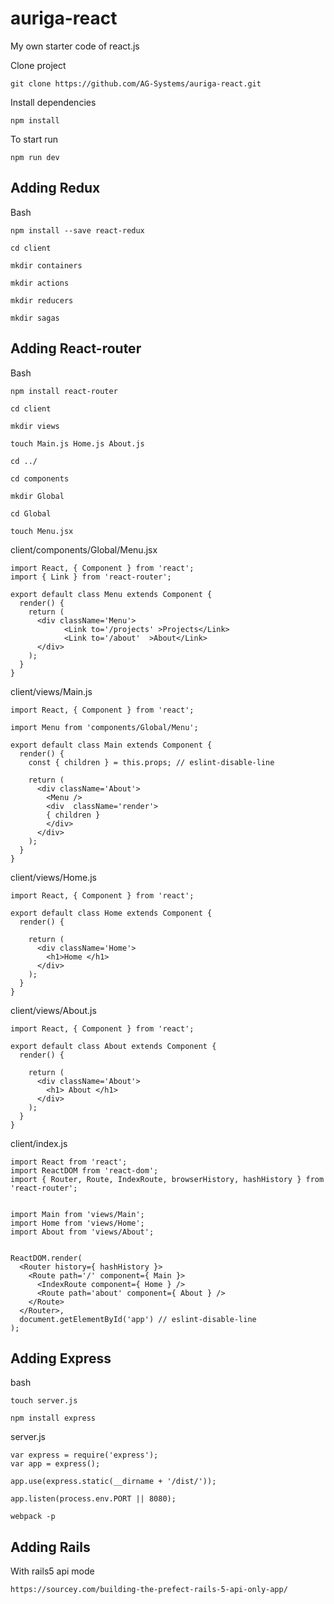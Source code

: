 # auriga-react
My own starter code of react.js

Clone project
```
git clone https://github.com/AG-Systems/auriga-react.git
```

Install dependencies
```
npm install
```

To start run

```
npm run dev
```

## Adding Redux

Bash

```
npm install --save react-redux
```

```
cd client

mkdir containers

mkdir actions

mkdir reducers

mkdir sagas

```

## Adding React-router

Bash

```
npm install react-router
```

```
cd client

mkdir views

touch Main.js Home.js About.js

cd ../

cd components

mkdir Global

cd Global

touch Menu.jsx
```

client/components/Global/Menu.jsx

```
import React, { Component } from 'react';
import { Link } from 'react-router';

export default class Menu extends Component {
  render() {
    return (
      <div className='Menu'>
            <Link to='/projects' >Projects</Link>
            <Link to='/about'  >About</Link>
      </div>
    );
  }
}
```

client/views/Main.js

```
import React, { Component } from 'react';

import Menu from 'components/Global/Menu';

export default class Main extends Component {
  render() {
    const { children } = this.props; // eslint-disable-line

    return (
      <div className='About'>
        <Menu />
        <div  className='render'>
        { children }
        </div>
      </div>
    );
  }
}
```

client/views/Home.js

```
import React, { Component } from 'react';

export default class Home extends Component {
  render() {

    return (
      <div className='Home'>
        <h1>Home </h1>
      </div>
    );
  }
}
```

client/views/About.js

```
import React, { Component } from 'react';

export default class About extends Component {
  render() {

    return (
      <div className='About'>
        <h1> About </h1>
      </div>
    );
  }
}
```

client/index.js 

```
import React from 'react';
import ReactDOM from 'react-dom';
import { Router, Route, IndexRoute, browserHistory, hashHistory } from 'react-router';


import Main from 'views/Main';
import Home from 'views/Home';
import About from 'views/About';


ReactDOM.render(
  <Router history={ hashHistory }>
    <Route path='/' component={ Main }>
      <IndexRoute component={ Home } />
      <Route path='about' component={ About } />
    </Route>
  </Router>,
  document.getElementById('app') // eslint-disable-line
);

```



## Adding Express

bash
```
touch server.js
```

```
npm install express
```

server.js
```
var express = require('express');
var app = express();

app.use(express.static(__dirname + '/dist/'));

app.listen(process.env.PORT || 8080);

```

```
webpack -p
```


## Adding Rails

With rails5 api mode

```
https://sourcey.com/building-the-prefect-rails-5-api-only-app/
```
